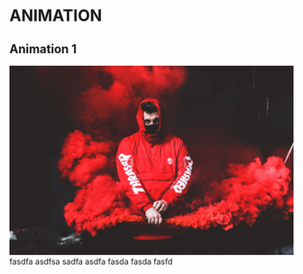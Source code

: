 # ANIMATION
## **Animation 1**
![](animation%201/2.jpg)
fasdfa
asdfsa
sadfa
asdfa
fasda
fasda
fasfd
